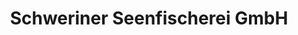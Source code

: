 ---
title: "Schweriner Seenfischerei GmbH"
url: /schwerin/schweriner-seenfischerei-gmbh/
shop: Fisch
---